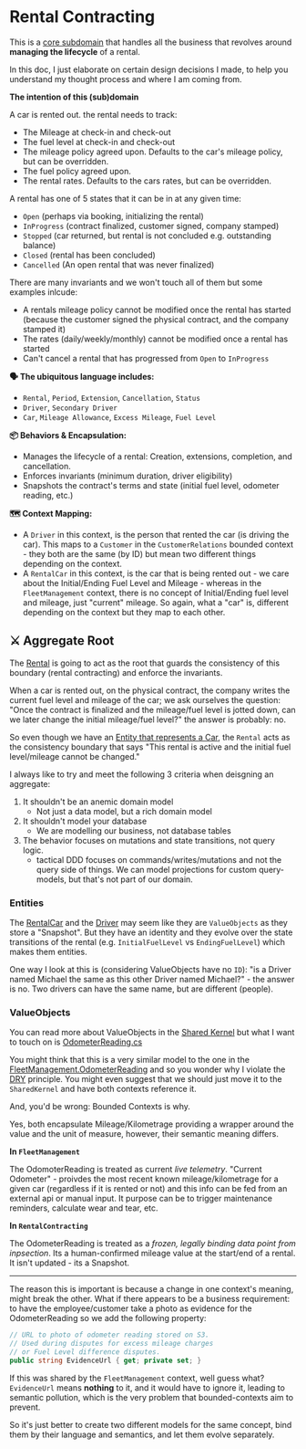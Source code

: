 # Rental Contracting

This is a <u>core subdomain</u> that handles all the business that revolves around **managing the lifecycle** of a rental.

In this doc, I just elaborate on certain design decisions I made, to help you understand my thought process and where I am coming from.

**The intention of this (sub)domain**

A car is rented out. the rental needs to track:
- The Mileage at check-in and check-out
- The fuel level at check-in and check-out
- The mileage policy agreed upon. Defaults to the car's mileage policy, but can be overridden.
- The fuel policy agreed upon. 
- The rental rates. Defaults to the cars rates, but can be overridden.

A rental has one of 5 states that it can be in at any given time:
- `Open` (perhaps via booking, initializing the rental)
- `InProgress` (contract finalized, customer signed, company stamped)
- `Stopped` (car returned, but rental is not concluded e.g. outstanding balance)
- `Closed` (rental has been concluded)
- `Cancelled` (An open rental that was never finalized)

There are many invariants and we won't touch all of them but some examples inlcude:
- A rentals mileage policy cannot be modified once the rental has started (because the customer signed the physical contract, and the company stamped it)
- The rates (daily/weekly/monthly) cannot be modified once a rental has started
- Can't cancel a rental that has progressed from `Open` to `InProgress`


**🗣️ The ubiquitous language includes:**
 
- `Rental`, `Period`, `Extension`, `Cancellation`, `Status` 
- `Driver`, `Secondary Driver`
- `Car`, `Mileage Allowance`, `Excess Mileage`, `Fuel Level`

**📦 Behaviors & Encapsulation:**
- Manages the lifecycle of a rental: Creation, extensions, completion, and cancellation.
- Enforces invariants (minimum duration, driver eligibility)
- Snapshots the contract's terms and state (initial fuel level, odometer reading, etc.)

**🗺️ Context Mapping:**
- A `Driver` in this context, is the person that rented the car (is driving the car). This maps to a `Customer` in the `CustomerRelations` bounded context - they both are the same (by ID) but mean two different things depending on the context.
- A `RentalCar` in this context, is the car that is being rented out - we care about the Initial/Ending Fuel Level and Mileage - whereas in the `FleetManagement` context, there is no concept of Initial/Ending fuel level and mileage, just "current" mileage. So again, what a "car" is, different depending on the context but they map to each other.

## ⚔️ Aggregate Root
The [Rental](./Rental.cs) is going to act as the root that guards the consistency of this boundary (rental contracting) and enforce the invariants.

When a car is rented out, on the physical contract, the company writes the current fuel level and mileage of the car; we ask ourselves the question: "Once the contract is finalized and the mileage/fuel level is jotted down, can we later change the initial mileage/fuel level?" the answer is probably: no.

So even though we have an [Entity that represents a Car](Entities/RentalCar.cs), the `Rental` acts as the consistency boundary that says "This rental is active and the initial fuel level/mileage cannot be changed."

I always like to try and meet the following 3 criteria when deisgning an aggregate:

1. It shouldn't be an anemic domain model
    - Not just a data model, but a rich domain model
2. It shouldn't model your database
    - We are modelling our business, not database tables
3. The behavior focuses on mutations and state transitions, not query logic.
    - tactical DDD focuses on commands/writes/mutations and not the query side of things. We can model projections for custom query-models, but that's not part of our domain.

### Entities
The [RentalCar](Entities/RentalCar.cs) and the [Driver](Entities/Driver.cs) may seem like they are `ValueObjects` as they store a "Snapshot". But they have an identity and they evolve over the state transitions of the rental (e.g. `InitialFuelLevel` vs `EndingFuelLevel`) which makes them entities.

One way I look at this is (considering ValueObjects have no `ID`):
"is a Driver named Michael the same as this other Driver named Michael?" - the answer is no. Two drivers can have the same name, but are different (people). 

### ValueObjects

You can read more about ValueObjects in the [Shared Kernel](../../Demo.SharedKernel/README.md) but what I want to touch on is [OdometerReading.cs](./ValueObjects/OdometerReading.cs)

You might think that this is a very similar model to the one in the [FleetManagement.OdometerReading](../FleetManagement/ValueObjects/OdometerReading.cs) and so you wonder why I violate the [DRY](https://en.wikipedia.org/wiki/Don%27t_repeat_yourself) principle. You might even suggest that we should just move it to the `SharedKernel` and have both contexts reference it.

And, you'd be wrong: Bounded Contexts is why.

Yes, both encapsulate Mileage/Kilometrage providing a wrapper around the value and the unit of measure, however, their semantic meaning differs.

**In `FleetManagement`**

The OdomoterReading is treated as current *live telemetry*. "Current Odometer" - proivdes the most recent known mileage/kilometrage for a given car (regardless if it is rented or not) and this info can be fed from an external api or manual input. It purpose can be to trigger maintenance reminders, calculate wear and tear, etc.

**In `RentalContracting`**

The OdometerReading is treated as a *frozen, legally binding data point from inpsection*. Its a human-confirmed mileage value at the start/end of a rental. It isn't updated - its a Snapshot.

---

The reason this is important is because a change in one context's meaning, might break the other. What if there appears to be a business requirement: to have the employee/customer take a photo as evidence for the OdometerReading so we add the following property:

```csharp
// URL to photo of odometer reading stored on S3.
// Used during disputes for excess mileage charges
// or Fuel Level difference disputes.
public string EvidenceUrl { get; private set; }
```

If this was shared by the `FleetManagement` context, well guess what? `EvidenceUrl` means **nothing** to it, and it would have to ignore it, leading to semantic pollution, which is the very problem that bounded-contexts aim to prevent.

So it's just better to create two different models for the same concept, bind them by their language and semantics, and let them evolve separately.